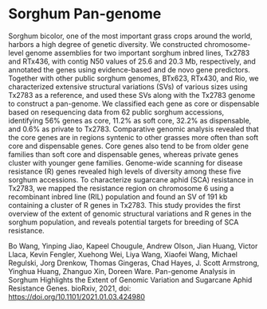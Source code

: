 # Sorghum Pan-genome

Sorghum bicolor, one of the most important grass crops around the world, harbors a high degree of genetic diversity. We constructed chromosome-level genome assemblies for two important sorghum inbred lines, Tx2783 and RTx436, with contig N50 values of 25.6 and 20.3 Mb, respectively, and annotated the genes using evidence-based and de novo gene predictors. Together with other public sorghum genomes, BTx623, RTx430, and Rio, we characterized extensive structural variations (SVs) of various sizes using Tx2783 as a reference, and used these SVs along with the Tx2783 genome to construct a pan-genome.  We classified each gene as core or dispensable based on resequencing data from 62 public sorghum accessions, identifying 56% genes as core, 11.2% as soft core, 32.2% as dispensable, and 0.6% as private to Tx2783. Comparative genomic analysis revealed that the core genes are in regions syntenic to other grasses more often than soft core and dispensable genes. Core genes also tend to be from older gene families than soft core and dispensable genes, whereas private genes cluster with younger gene families. Genome-wide scanning for disease resistance (R) genes revealed high levels of diversity among these five sorghum accessions. To characterize sugarcane aphid (SCA) resistance in Tx2783, we mapped the resistance region on chromosome 6 using a recombinant inbred line (RIL) population and found an SV of 191 kb containing a cluster of R genes in Tx2783. This study provides the first overview of the extent of genomic structural variations and R genes in the sorghum population, and reveals potential targets for breeding of SCA resistance. 

Bo Wang, Yinping Jiao, Kapeel Chougule, Andrew Olson, Jian Huang, Victor Llaca, Kevin Fengler, Xuehong Wei, Liya Wang, Xiaofei Wang, Michael Regulski, Jorg Drenkow, Thomas Gingeras, Chad Hayes, J. Scott Armstrong, Yinghua Huang, Zhanguo Xin, Doreen Ware. Pan-genome Analysis in Sorghum Highlights the Extent of Genomic Variation and Sugarcane Aphid Resistance Genes. bioRxiv, 2021, doi: https://doi.org/10.1101/2021.01.03.424980 
